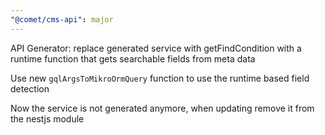 ```yaml
---
"@comet/cms-api": major
---
```


API Generator: replace generated service with getFindCondition with a runtime function that gets searchable fields from meta data

Use new `gqlArgsToMikroOrmQuery` function to use the runtime based field detection

Now the service is not generated anymore, when updating remove it from the nestjs module
